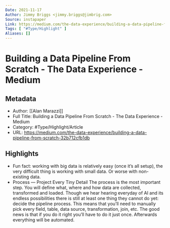 ```yaml
---
Date: 2021-11-17
Author: Jimmy Briggs <jimmy.briggs@jimbrig.com>
Source: instapaper
Link: https://medium.com/the-data-experience/building-a-data-pipeline-from-scratch-32b712cfb1db
Tags: [ "#Type/Highlight" ]
Aliases: []
---
```

# Building a Data Pipeline From Scratch - The Data Experience - Medium

## Metadata
- Author: [[Alan Marazzi]]
- Full Title: Building a Data Pipeline From Scratch - The Data Experience - Medium
- Category: #Type/Highlight/Article
- URL: https://medium.com/the-data-experience/building-a-data-pipeline-from-scratch-32b712cfb1db

## Highlights
- Fun fact: working with big data is relatively easy (once it’s all setup), the very difficult thing is working with small data. Or worse with non-existing data.
- Process — Project Every Tiny Detail
  The process is the most important step. You will define what, where and how data are collected, transformed and loaded. Though we hear hearing everyday of AI and its endless possibilities there is still at least one thing they cannot do yet: decide the pipeline process.
  This means that you’ll need to manually pick every field, table, data source, transformation, join, etc. The good news is that if you do it right you’ll have to do it just once. Afterwards everything will be automated.
